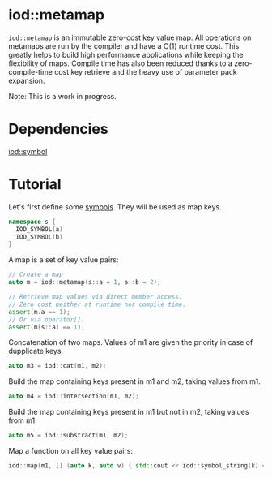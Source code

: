 iod::metamap
===============================

```iod::metamap``` is an immutable zero-cost key value map. All
operations on metamaps are run by the compiler and have a O(1)
runtime cost. This greatly helps to build high performance
applications while keeping the flexibility of maps.
Compile time has also been reduced thanks to a zero-compile-time cost
key retrieve and the heavy use of parameter pack expansion.

Note: This is a work in progress.


Dependencies
==============

[iod::symbol](https://github.com/iodcpp/symbol)


Tutorial
==============

Let's first define some [symbols](https://github.com/iodcpp/symbol). They will be
used as map keys.

```c++
namespace s {
  IOD_SYMBOL(a)
  IOD_SYMBOL(b)
}
```

A map is a set of key value pairs:

```c++
// Create a map
auto m = iod::metamap(s::a = 1, s::b = 2);

// Retrieve map values via direct member access.
// Zero cost neither at runtime nor compile time.
assert(m.a == 1);
// Or via operator[].
assert(m[s::a] == 1);
```

Concatenation of two maps. Values of m1 are given the priority in case of dupplicate keys.

```c++
auto m3 = iod::cat(m1, m2);
```

Build the map containing keys present in m1 and m2, taking values from m1.

```c++
auto m4 = iod::intersection(m1, m2);
```

Build the map containing keys present in m1 but not in m2, taking values from m1.

```c++
auto m5 = iod::substract(m1, m2);
```

Map a function on all key value pairs:

```c++
iod::map(m1, [] (auto k, auto v) { std::cout << iod::symbol_string(k) << "=" << v << std::endl; });
```

